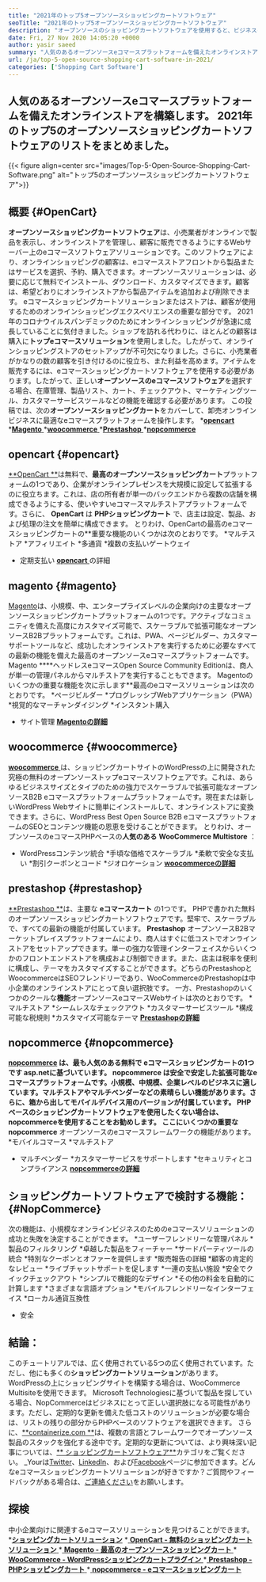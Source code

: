 ```yaml
---
title: "2021年のトップ5オープンソースショッピングカートソフトウェア" 
seoTitle: "2021年のトップ5オープンソースショッピングカートソフトウェア" 
description: "オープンソースのショッピングカートソフトウェアを使用すると、ビジネスのために低コストのオンラインeコマースWebサイトを設定できます。トップ5のフリーウェアショッピングカートを見てみましょう。" 
date: Fri, 27 Nov 2020 14:05:20 +0000
author: yasir saeed
summary: "人気のあるオープンソースeコマースプラットフォームを備えたオンラインストアを構築します。 2021年のトップ5のオープンソースショッピングカートソフトウェアのリストをまとめました。" 
url: /ja/top-5-open-source-shopping-cart-software-in-2021/
categories: ['Shopping Cart Software']
---
```


## 人気のあるオープンソースeコマースプラットフォームを備えたオンラインストアを構築します。 2021年のトップ5のオープンソースショッピングカートソフトウェアのリストをまとめました。

{{< figure align=center src="images/Top-5-Open-Source-Shopping-Cart-Software.png" alt="トップ5のオープンソースショッピングカートソフトウェア">}}


## **概要**   {#OpenCart}
**オープンソースショッピングカートソフトウェア**は、小売業者がオンラインで製品を表示し、オンラインストアを管理し、顧客に販売できるようにするWebサーバー上のeコマースソフトウェアソリューションです。このソフトウェアにより、オンラインショッピングの顧客は、eコマースストアフロントから製品またはサービスを選択、予約、購入できます。オープンソースソリューションは、必要に応じて無料でインストール、ダウンロード、カスタマイズできます。顧客は、希望どおりにオンラインストアから製品アイテムを追加および削除できます。 eコマースショッピングカートソリューションまたはストアは、顧客が使用するためのオンラインショッピングエクスペリエンスの重要な部分です。
2021年のコロナウイルスパンデミックのためにオンラインショッピングが急速に成長していることに気付きました。ショップを訪れる代わりに、ほとんどの顧客は購入に**トップeコマースソリューション**を使用しました。したがって、オンラインショッピングストアのセットアップが不可欠になりました。さらに、小売業者がかなりの数の顧客を引き付けるのに役立ち、また利益を高めます。アイテムを販売するには、eコマースショッピングカートソフトウェアを使用する必要があります。したがって、正しい**オープンソースのeコマースソフトウェア**を選択する場合、在庫管理、製品リスト、カート、チェックアウト、マーケティングツール、カスタマーサービスツールなどの機能を確認する必要があります。
この投稿では、次の**オープンソースショッピングカート**をカバーして、卸売オンラインビジネスに最適なeコマースプラットフォームを操作します。
  *[**opencart** ][1]
  *[**Magento** ][2]
  *[**woocommerce** ][3]
  *[**Prestashop** ][4]
  *[**nopcommerce** ][5]

## opencart   {#opencart}
[**OpenCart **][6]は無料で、**最高のオープンソースショッピングカート**プラットフォームの1つであり、企業がオンラインプレゼンスを大規模に設定して拡張するのに役立ちます。これは、店の所有者が単一のバックエンドから複数の店舗を構成できるようにする、使いやすいeコマースマルチストアプラットフォームです。さらに、 **OpenCart**  は **PHPショッピングカート** で、店主は設定、製品、および処理の注文を簡単に構成できます。
とりわけ、OpenCartの最高のeコマースショッピングカートの**重要な機能のいくつかは次のとおりです。
  *マルチストア
  *アフィリエイト
  *多通貨
  *複数の支払いゲートウェイ
  * 定期支払い
[**opencart** ][7]の詳細

## magento   {#magento}
[Magento][8]は、小規模、中、エンタープライズレベルの企業向けの主要なオープンソースショッピングカートプラットフォームの1つです。アクティブなコミュニティを備えた高度にカスタマイズ可能で、スケーラブルで拡張可能なオープンソースB2Bプラットフォームです。これは、PWA、ページビルダー、カスタマーサポートツールなど、成功したオンラインストアを実行するために必要なすべての最新の機能を備えた最高のオープンソースeコマースプラットフォームです。 Magento ****ヘッドレスeコマースOpen Source Community Editionは、商人が単一の管理パネルからマルチストアを実行することもできます。
Magentoのいくつかの重要な機能を次に示します**最高のeコマースソリューションは次のとおりです。
  *ページビルダー
  *プログレッシブWebアプリケーション（PWA）
  *視覚的なマーチャンダイジング
  *インスタント購入
  * サイト管理
[ **Magentoの詳細** ][8]

## woocommerce   {#woocommerce}
[**woocommerce** ][9]は、ショッピングカートサイトのWordPressの上に開発された究極の無料のオープンソーストップeコマースソフトウェアです。これは、あらゆるビジネスサイズとタイプのための強力でスケーラブルで拡張可能なオープンソースB2B eコマースプラットフォームプラットフォームです。現在または新しいWordPress Webサイトに簡単にインストールして、オンラインストアに変換できます。さらに、WordPress Best Open Source B2B eコマースプラットフォームのSEOとコンテンツ機能の恩恵を受けることができます。
とりわけ、オープンソースのeコマースPHPベースの**人気のある** **WooCommerce Multistore**  ：
  * WordPressコンテンツ統合
  *手頃な価格でスケーラブル
  *柔軟で安全な支払い
  *割引クーポンとコード
  *ジオロケーション
[ **woocommerceの詳細** ][10]

## prestashop   {#prestashop}
[**Prestashop **][11]は、主要な **eコマースカート** の1つです。 PHPで書かれた無料のオープンソースショッピングカートソフトウェアです。堅牢で、スケーラブルで、すべての最新の機能が付属しています。  **Prestashop**  オープンソースB2Bマーケットプレイスプラットフォームにより、商人はすぐに低コストでオンラインストアをセットアップできます。単一の強力な管理インターフェイスからいくつかのフロントエンドストアを構成および制御できます。また、店主は税率を便利に構成し、テーマをカスタマイズすることができます。どちらのPrestashopとWoocommerceはSEOフレンドリーであり、WooCommerceのPrestashopは中小企業のオンラインストアにとって良い選択肢です。
一方、Prestashopのいくつかのクールな**機能**オープンソースeコマースWebサイトは次のとおりです。
  *マルチストア
  *シームレスなチェックアウト
  *カスタマーサービスツール
  *構成可能な税規則
  *カスタマイズ可能なテーマ
[ **Prestashopの詳細** ][12]

## nopcommerce   {#nopcommerce}
**[nopcommerce][13] **は、最も人気のある無料で **eコマースショッピングカートの1つです**  asp.netに基づいています。  **nopcommerce**  は安全で安定した拡張可能なeコマースプラットフォームです。小規模、中規模、企業レベルのビジネスに適しています。マルチストアやマルチベンダーなどの素晴らしい機能があります。さらに、箱から出してモバイルデバイス用のバージョンが付属しています。 PHPベースのショッピングカートソフトウェアを使用したくない場合は、nopcommerceを使用することをお勧めします。
ここにいくつかの重要な**nopcommerce** オープンソースのeコマースフレームワークの機能があります。
  *モバイルコマース
  *マルチストア
  * マルチベンダー
  *カスタマーサービスをサポートします
  *セキュリティとコンプライアンス
[ **nopcommerceの詳細** ][14]

## **ショッピングカートソフトウェアで検討する機能**： {#NopCommerce}
次の機能は、小規模なオンラインビジネスのためのeコマースソリューションの成功と失敗を決定することができます。
  *ユーザーフレンドリーな管理パネル
  *製品のフィルタリング
  *卓越した製品をフィーチャー
  *サードパーティツールの統合
  *特別なクーポンとオファーを提供します
  *販売報告の詳細
  *顧客の肯定的なレビュー
  *ライブチャットサポートを促します
  *一連の支払い施設
  *安全でクイックチェックアウト
  *シンプルで機能的なデザイン
  *その他の料金を自動的に計算します
  *さまざまな言語オプション
  *モバイルフレンドリーなインターフェイス
  *ローカル通貨互換性
  * 安全

## 結論：
このチュートリアルでは、広く使用されている5つの広く使用されています。ただし、他にも多くの**ショッピングカートソリューション**があります。 WordPressの上にショッピングサイトを構築する場合は、WooCommerce Multisiteを使用できます。 Microsoft Technologiesに基づいて製品を探している場合、NopCommerceはビジネスにとって正しい選択肢になる可能性があります。ただし、定期的な更新を備えた低コストのソリューションが必要な場合は、リストの残りの部分からPHPベースのソフトウェアを選択できます。
さらに、[**containerize.com **][15]は、複数の言語とフレームワークでオープンソース製品のスタックを強化する途中です。定期的な更新については、より興味深い記事については、[** ショッピングカートソフトウェア**][16]カテゴリをご覧ください。 _Yourは[Twitter][17]、[LinkedIn][18]、および[Facebook][19]ページに参​​加できます。どんなeコマースショッピングカートソリューションが好きですか？ご質問やフィードバックがある場合は、[ご連絡ください][20]をお願いします。

## 探検
中小企業向けに関連するeコマースソリューションを見つけることができます。
  *[**ショッピングカートソリューション**][21]
  *[ **OpenCart  - 無料のショッピングカートソリューション** ][22]
  *[ **Magento  - 最高のオープンソースショッピングカート** ][23]
  *[ **WooCommerce  -  WordPressショッピングカートプラグイン** ][24]
  *[ **Prestashop  -  PHPショッピングカート** ][25]
  *[ **nopcommerce  -  eコマースショッピングカート** ][26]

  
[1]: #OpenCart
[2]: #Magento
[3]: #WooCommerce
[4]: #PrestaShop
[5]: #nopCommerce
[6]: https://products.containerize.com/ecommerce/opencart/
[7]: https://www.opencart.com/
[8]: https://magento.com/
[9]: https://products.containerize.com/ecommerce/woocommerce/
[10]: https://woocommerce.com/
[11]: https://products.containerize.com/ecommerce/prestashop/
[12]: https://www.prestashop.com/
[13]: https://products.containerize.com/ecommerce/nopcommerce/
[14]: https://www.nopcommerce.com/
[15]: https://www.containerize.com/
[16]: https://blog.containerize.com/category/shopping-cart-software
[17]: https://twitter.com/containerize_co
[18]: https://www.linkedin.com/company/containerize/
[19]: http://facebook.com/containerize
[20]: mailto:yasir.saeed@aspose.com
[21]: https://products.containerize.com/ecommerce
[22]: https://products.containerize.com/ecommerce/opencart
[23]: https://products.containerize.com/ecommerce/magento
[24]: https://products.containerize.com/ecommerce/woocommerce
[25]: https://products.containerize.com/ecommerce/prestashop
[26]: https://products.containerize.com/ecommerce/nopcommerce
